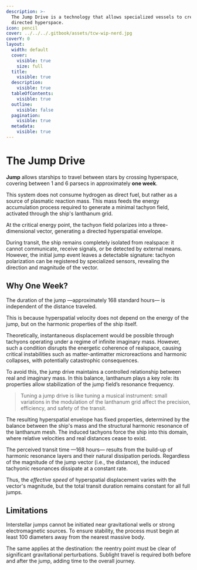 ```yaml
---
description: >-
  The Jump Drive is a technology that allows specialized vessels to create
  directed hyperspace.
icon: pencil
cover: ../../../.gitbook/assets/tcw-wip-nerd.jpg
coverY: 0
layout:
  width: default
  cover:
    visible: true
    size: full
  title:
    visible: true
  description:
    visible: true
  tableOfContents:
    visible: true
  outline:
    visible: false
  pagination:
    visible: true
  metadata:
    visible: true
---
```


# The Jump Drive

**Jump** allows starships to travel between stars by crossing hyperspace, covering between 1 and 6 parsecs in approximately **one week**.

This system does not consume hydrogen as direct fuel, but rather as a source of plasmatic reaction mass. This mass feeds the energy accumulation process required to generate a minimal tachyon field, activated through the ship's lanthanum grid.

At the critical energy point, the tachyon field polarizes into a three-dimensional vector, generating a directed hyperspatial envelope.

During transit, the ship remains completely isolated from realspace: it cannot communicate, receive signals, or be detected by external means. However, the initial jump event leaves a detectable signature: tachyon polarization can be registered by specialized sensors, revealing the direction and magnitude of the vector.

## Why One Week?

The duration of the jump —approximately 168 standard hours— is independent of the distance traveled.

This is because hyperspatial velocity does not depend on the energy of the jump, but on the harmonic properties of the ship itself.

Theoretically, instantaneous displacement would be possible through tachyons operating under a regime of infinite imaginary mass. However, such a condition disrupts the energetic coherence of realspace, causing critical instabilities such as matter-antimatter microreactions and harmonic collapses, with potentially catastrophic consequences.

To avoid this, the jump drive maintains a controlled relationship between real and imaginary mass. In this balance, lanthanum plays a key role: its properties allow stabilization of the jump field’s resonance frequency.

> Tuning a jump drive is like tuning a musical instrument: small variations in the modulation of the lanthanum grid affect the precision, efficiency, and safety of the transit.

The resulting hyperspatial envelope has fixed properties, determined by the balance between the ship's mass and the structural harmonic resonance of the lanthanum mesh. The induced tachyons force the ship into this domain, where relative velocities and real distances cease to exist.

The perceived transit time —168 hours— results from the build-up of harmonic resonance layers and their natural dissipation periods. Regardless of the magnitude of the jump vector (i.e., the distance), the induced tachyonic resonances dissipate at a constant rate.

Thus, the *effective speed* of hyperspatial displacement varies with the vector's magnitude, but the total transit duration remains constant for all full jumps.

## Limitations

Interstellar jumps cannot be initiated near gravitational wells or strong electromagnetic sources. To ensure stability, the process must begin at least 100 diameters away from the nearest massive body.

The same applies at the destination: the reentry point must be clear of significant gravitational perturbations. Sublight travel is required both before and after the jump, adding time to the overall journey.
